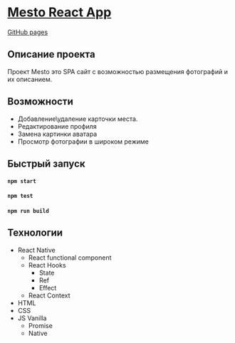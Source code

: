 # [Mesto React App](https://drogunov-s.github.io/mesto-react/)
[GitHub pages](https://drogunov-s.github.io/mesto-react/)

## Описание проекта

Проект Mesto это SPA сайт с возможностью размещения фотографий и их описанием. 

## Возможности

- Добавление\удаление карточки места.
- Редактирование профиля
- Замена картинки аватара
- Просмотр фотографии в широком режиме

## Быстрый запуск
#### `npm start`
#### `npm test`
#### `npm run build`

## Технологии

- React Native
  - React functional component
  - React Hooks
    - State
    - Ref
    - Effect
  - React Context
- HTML
- CSS
- JS Vanilla
  - Promise
  - Native



